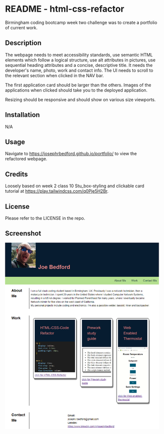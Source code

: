 # README - html-css-refactor

Birmingham coding bootcamp week two challenge was to create a portfolio of current work.

## Description

The webpage needs to meet accessibility standards, use semantic HTML elements which follow a logical structure, use alt attributes in pictures, use sequential heading attributes and a concise, descriptive title. It needs the developer's name, photo, work and contact info. The UI needs to scroll to the relevant section when clicked in the NAV bar.

The first application card should be larger than the others. Images of the applications when clicked should take you to the deployed application.

Resizing should be responsive and should show on various size viewports.

## Installation

N/A

## Usage

Navigate to https://josephrbedford.github.io/portfolio/ to view the refactored webpage.

## Credits

Loosely based on week 2 class 10 Stu_box-styling and clickable card tutorial at https://play.tailwindcss.com/q0Pje5H2Br.

## License

Please refer to the LICENSE in the repo.

## Screenshot

![Screenshot](./assets/images/screenshot.png)